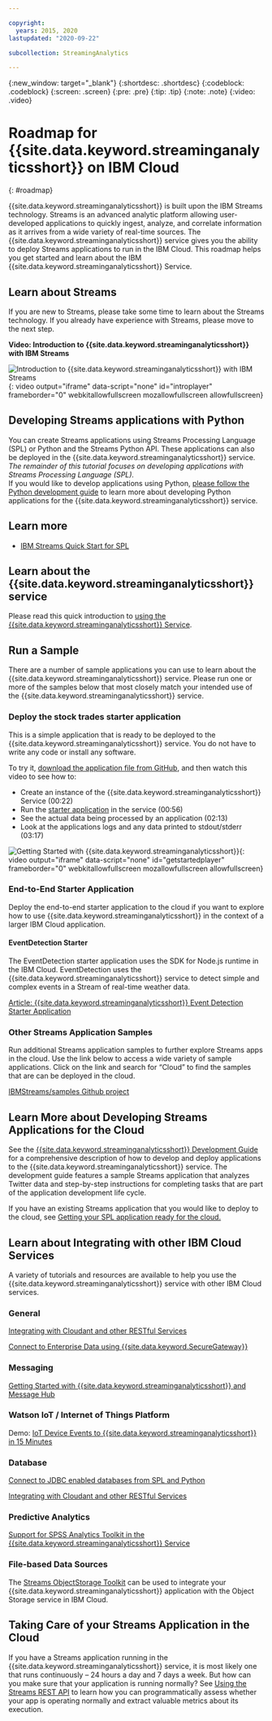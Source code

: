 ```yaml
---

copyright:
  years: 2015, 2020
lastupdated: "2020-09-22"

subcollection: StreamingAnalytics

---
```




<!-- Attribute definitions -->
{:new_window: target="_blank"}
{:shortdesc: .shortdesc}
{:codeblock: .codeblock}
{:screen: .screen}
{:pre: .pre}
{:tip: .tip}
{:note: .note}
{:video: .video}


# Roadmap for {{site.data.keyword.streaminganalyticsshort}} on IBM Cloud
{: #roadmap}

{{site.data.keyword.streaminganalyticsshort}} is built upon the IBM Streams technology. Streams is an advanced analytic platform allowing user-developed applications to quickly ingest, analyze, and correlate information as it arrives from a wide variety of real-time sources. The {{site.data.keyword.streaminganalyticsshort}} service gives you the ability to deploy Streams applications to run in the IBM Cloud. This roadmap helps you get started and learn about the IBM {{site.data.keyword.streaminganalyticsshort}} Service.


## Learn about Streams

If you are new to Streams, please take some time to learn about the Streams technology. If you already have experience with Streams, please move to the next step.

**Video: Introduction to {{site.data.keyword.streaminganalyticsshort}} with IBM Streams**

![Introduction to {{site.data.keyword.streaminganalyticsshort}} with IBM Streams](https://www.youtube.com/embed/oQKeejV74lg){: video output="iframe" data-script="none" id="introplayer" frameborder="0" webkitallowfullscreen mozallowfullscreen allowfullscreen}

## Developing Streams applications with Python

You can create Streams applications using Streams Processing Language (SPL) or Python and the Streams Python API. These applications can also be deployed in the {{site.data.keyword.streaminganalyticsshort}} service.  _The remainder of this tutorial focuses on developing applications with Streams Processing Language (SPL)._  
If you would like to develop applications using Python, [please follow the Python development guide](http://ibmstreams.github.io/streamsx.documentation/docs/python/1.6/python-appapi-devguide/) to learn more about developing Python applications for the {{site.data.keyword.streaminganalyticsshort}} service.

## Learn more

- [IBM Streams Quick Start for SPL](https://ibmstreams.github.io/streamsx.documentation/docs/spl/quick-start/qs-0/)

## Learn about the {{site.data.keyword.streaminganalyticsshort}} service

Please read this quick introduction to [using the {{site.data.keyword.streaminganalyticsshort}} Service](/docs/StreamingAnalytics?topic=StreamingAnalytics-using_streaming_analytics).

## Run a Sample

There are a number of sample applications you can use to learn about the {{site.data.keyword.streaminganalyticsshort}} service. Please run one or more of the samples below that most closely match your intended use of the {{site.data.keyword.streaminganalyticsshort}} service.

### Deploy the stock trades starter application

This is a simple application that is ready to be deployed to the {{site.data.keyword.streaminganalyticsshort}} service. You do not have to write any code or install any software.

To try it, [download the application file from GitHub](https://github.com/IBMStreams/samples/raw/main/QuickStart/TradesApp/starterApp/StockTradesStarterApp.sab), and then watch this video to see how to:

- Create an instance of the {{site.data.keyword.streaminganalyticsshort}} Service (00:22)
- Run the [starter application](https://github.com/IBMStreams/samples/raw/main/QuickStart/TradesApp/starterApp/StockTradesStarterApp.sab) in the service (00:56)
- See the actual data being processed by an application (02:13)
- Look at the applications logs and any data printed to stdout/stderr (03:17)

![Getting Started with {{site.data.keyword.streaminganalyticsshort}}](https://www.youtube.com/embed/aXAqAaijzWc){: video output="iframe" data-script="none" id="getstartedplayer" frameborder="0" webkitallowfullscreen mozallowfullscreen allowfullscreen}

### End-to-End Starter Application

Deploy the end-to-end starter application to the cloud if you want to explore how to use {{site.data.keyword.streaminganalyticsshort}} in the context of a larger IBM Cloud application.

#### EventDetection Starter  

The EventDetection starter application uses the SDK for Node.js runtime in the IBM Cloud. EventDetection uses the {{site.data.keyword.streaminganalyticsshort}} service to detect simple and complex events in a Stream of real-time weather data.

[Article: {{site.data.keyword.streaminganalyticsshort}} Event Detection Starter Application](/docs/StreamingAnalytics?topic=StreamingAnalytics-detect_events)

### Other Streams Application Samples

Run additional Streams application samples to further explore Streams apps in the cloud. Use the link below to access a wide variety of sample applications. Click on the link and search for “Cloud” to find the samples that are can be deployed in the cloud.

[IBMStreams/samples Github project](http://ibmstreams.github.io/samples/)


## Learn More about Developing Streams Applications for the Cloud

See the [{{site.data.keyword.streaminganalyticsshort}} Development Guide](/docs/StreamingAnalytics?topic=StreamingAnalytics-development_guide) for a comprehensive description of how to develop and deploy applications to the {{site.data.keyword.streaminganalyticsshort}} service. The development guide features a sample Streams application that analyzes Twitter data and step-by-step instructions for completing tasks that are part of the application development life cycle.

If you have an existing Streams application that you would like to deploy to the cloud, see [Getting your SPL application ready for the cloud.](/docs/StreamingAnalytics?topic=StreamingAnalytics-spl_cloud_ready)

## Learn about Integrating with other IBM Cloud Services

A variety of tutorials and resources are available to help you use the {{site.data.keyword.streaminganalyticsshort}} service with other IBM Cloud services.

### General

[Integrating with Cloudant and other RESTful Services](/docs/StreamingAnalytics?topic=StreamingAnalytics-integrate_cloudant)

[Connect to Enterprise Data using {{site.data.keyword.SecureGateway}}](/docs/StreamingAnalytics?topic=StreamingAnalytics-connect_secure_gateway)

### Messaging

[Getting Started with {{site.data.keyword.streaminganalyticsshort}} and Message Hub](https://www.ibm.com/cloud/blog/get-started-streaming-analytics-message-hub)

### Watson IoT / Internet of Things Platform

Demo: [IoT Device Events to {{site.data.keyword.streaminganalyticsshort}} in 15 Minutes](https://www.ibm.com/blogs/cloud-archive/2016/10/iot-device-events-to-streaming-analytics-in-15-minutes/)

### Database

[Connect to JDBC enabled databases from SPL and Python](https://community.ibm.com/community/user/cloudpakfordata/viewdocument/connect-to-jdbc-enabled-databases-f?CommunityKey=c0c16ff2-10ef-4b50-ae4c-57d769937235&tab=librarydocuments)

[Integrating with Cloudant and other RESTful Services](/docs/StreamingAnalytics?topic=StreamingAnalytics-integrate_cloudant)

### Predictive Analytics

[Support for SPSS Analytics Toolkit in the {{site.data.keyword.streaminganalyticsshort}} Service](http://ibmstreams.github.io/streamsx.documentation/docs/spss/spss-analytics-cloud/)

### File-based Data Sources

The [Streams ObjectStorage Toolkit](https://ibmstreams.github.io/streamsx.objectstorage/) can be used to integrate your {{site.data.keyword.streaminganalyticsshort}} application with the Object Storage service in IBM Cloud.

## Taking Care of your Streams Application in the Cloud

If you have a Streams application running in the {{site.data.keyword.streaminganalyticsshort}} service, it is most likely one that runs continuously – 24 hours a day and 7 days a week. But how can you make sure that your application is running normally? See [Using the Streams REST API](/docs/StreamingAnalytics?topic=StreamingAnalytics-using_streams_rest_api) to learn how you can programmatically assess whether your app is operating normally and extract valuable metrics about its execution.



